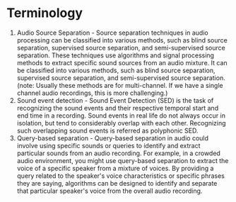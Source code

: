 # Terminology

1. Audio Source Separation - Source separation techniques in audio processing can be classified into various methods, such as blind source separation, supervised source separation, and semi-supervised source separation. These techniques use algorithms and signal processing methods to extract specific sound sources from an audio mixture. It can be classified into various methods, such as blind source separation, supervised source separation, and semi-supervised source separation. (note: Usually these methods are for multi-channel. If we have a single channel audio recordings, this is more challenging.)
2. Sound event detection - Sound Event Detection (SED) is the task of recognizing the sound events and their respective temporal start and end time in a recording. Sound events in real life do not always occur in isolation, but tend to considerably overlap with each other. Recognizing such overlapping sound events is referred as polyphonic SED.
3. Query-based separation - Query-based separation in audio could involve using specific sounds or queries to identify and extract particular sounds from an audio recording. For example, in a crowded audio environment, you might use query-based separation to extract the voice of a specific speaker from a mixture of voices. By providing a query related to the speaker's voice characteristics or specific phrases they are saying, algorithms can be designed to identify and separate that particular speaker's voice from the overall audio recording.
